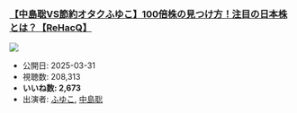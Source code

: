 ### [【中島聡VS節約オタクふゆこ】100倍株の見つけ方！注目の日本株とは？【ReHacQ】](https://www.youtube.com/watch?v=fQhwH-glggw)
[![](https://img.youtube.com/vi/fQhwH-glggw/sddefault.jpg)](https://www.youtube.com/watch?v=fQhwH-glggw)
-   公開日: 2025-03-31
-   視聴数: 208,313
-   **いいね数: 2,673**
-   出演者: [ふゆこ](/rehacq_fan/people/ふゆこ "wikilink"), [中島聡](/rehacq_fan/people/中島聡 "wikilink")
